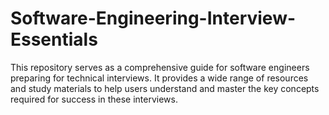 # Software-Engineering-Interview-Essentials
This repository serves as a comprehensive guide for software engineers preparing for technical interviews. It provides a wide range of resources and study materials to help users understand and master the key concepts required for success in these interviews.
